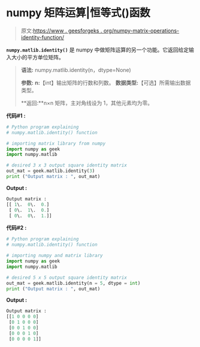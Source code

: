 # numpy 矩阵运算|恒等式()函数

> 原文:[https://www . geesforgeks . org/numpy-matrix-operations-identity-function/](https://www.geeksforgeeks.org/numpy-matrix-operations-identity-function/)

**`numpy.matlib.identity()`** 是 numpy 中做矩阵运算的另一个功能。它返回给定输入大小的平方单位矩阵。

> **语法:** numpy.matlib.identity(n，dtype=None)
> 
> **参数:**
> **n:**【int】输出矩阵的行数和列数。
> **数据类型:**【可选】所需输出数据类型。
> 
> **返回:**n×n 矩阵，主对角线设为 1，其他元素均为零。

**代码#1 :**

```py
# Python program explaining
# numpy.matlib.identity() function

# importing matrix library from numpy
import numpy as geek
import numpy.matlib

# desired 3 x 3 output square identity matrix 
out_mat = geek.matlib.identity(3) 
print ("Output matrix : ", out_mat) 
```

**Output :**

```py
Output matrix :  
[[ 1\.  0\.  0.]
 [ 0\.  1\.  0.]
 [ 0\.  0\.  1.]]

```

**代码#2 :**

```py
# Python program explaining
# numpy.matlib.identity() function

# importing numpy and matrix library
import numpy as geek
import numpy.matlib

# desired 5 x 5 output square identity matrix 
out_mat = geek.matlib.identity(n = 5, dtype = int) 
print ("Output matrix : ", out_mat) 
```

**Output :**

```py
Output matrix :  
[[1 0 0 0 0]
 [0 1 0 0 0]
 [0 0 1 0 0]
 [0 0 0 1 0]
 [0 0 0 0 1]]

```
